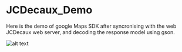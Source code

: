 # JCDecaux_Demo
Here is the demo of google Maps SDK after syncronising with the web JCDecaux web server, and decoding the response model using gson.

![alt text](https://github.com/skaunited/JCDecaux_Demo/blob/main/Demo/demo.gif)
